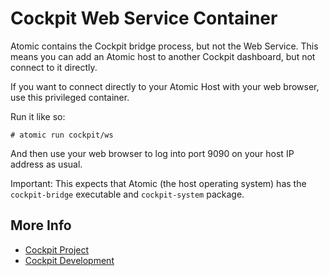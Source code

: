 # Cockpit Web Service Container

Atomic contains the Cockpit bridge process, but not the Web Service. This means you can add an Atomic host to another Cockpit dashboard, but not connect to it directly.

If you want to connect directly to your Atomic Host with your web browser, use this privileged container.

Run it like so:

    # atomic run cockpit/ws

And then use your web browser to log into port 9090 on your host IP address as usual.

Important: This expects that Atomic (the host operating system) has the `cockpit-bridge` executable and `cockpit-system` package.

## More Info

 * [Cockpit Project](https://cockpit-project.org)
 * [Cockpit Development](https://github.com/cockpit-project/cockpit)
